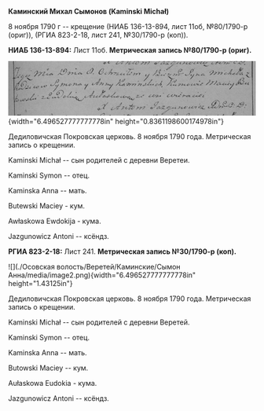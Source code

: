 **Каминский Михал Сымонов (Kaminski Michał)**

8 ноября 1790 г -- крещение (НИАБ 136-13-894, лист 11об, №80/1790-р
(ориг)), (РГИА 823-2-18, лист 241, №30/1790-р (коп)).

**НИАБ 136-13-894:** Лист 11об. **Метрическая запись №80/1790-р
(ориг).**

![](./media/ea30cd5151728682b24bc42949532ec855fe3760.png){width="6.496527777777778in"
height="0.8361198600174978in"}

Дедиловичская Покровская церковь. 8 ноября 1790 года. Метрическая запись
о крещении.

Kaminski Michał -- сын родителей с деревни Веретеи.

Kaminski Symon -- отец.

Kaminska Anna -- мать.

Butewski Maciey - кум.

Awłaskowa Ewdokija - кума.

Jazgunowicz Antoni -- ксёндз.

**РГИА 823-2-18:** Лист 241. **Метрическая запись №30/1790-р (коп).**

![](./Осовская волость/Веретей/Каминские/Сымон Анна/media/image2.png){width="6.496527777777778in"
height="1.43125in"}

Дедиловичская Покровская церковь. 8 ноября 1790 года. Метрическая запись
о крещении.

Kaminski Michał -- сын родителей с деревни Веретей.

Kaminski Symon -- отец.

Kaminska Anna -- мать.

Butowski Maciey -- кум.

Aułaskowa Eudokia - кума.

Jazgunowicz Antoni -- ксёндз.

